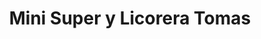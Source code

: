 ---
title: "Mini Super y Licorera Tomas"
url: /liberia/mini-super-y-licorera-tomas/
shop: comodidad
---